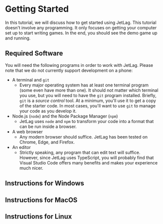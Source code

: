 # Getting Started

In this tutorial, we will discuss how to get started using JetLag.  This
tutorial doesn't involve any programming.  It only focuses on getting your
computer set up to start writing games.  In the end, you should see the demo
game up and running.

## Required Software

You will need the following programs in order to work with JetLag.  Please note
that we do not currently support development on a phone:

- A terminal and `git`
    - Every major operating system has at least one terminal program (some even
      have more than one).  It should not matter which terminal you use, but you
      will need to have the `git` program installed.  Briefly, `git` is a
      *source control* tool.  At a minimum, you'll use it to get a copy of the
      starter code.  In most cases, you'll want to use `git` to manage your code
      as you develop it.
- Node.js (`node`) and the Node Package Manager (`npm`)
    - JetLag uses `node` and `npm` to transform your code into a format that can
      be run inside a browser.
- A web browser
    - Any modern browser should suffice.  JetLag has been tested on Chrome,
      Edge, and Firefox.
- An editor
    - Strictly speaking, any program that can edit text will suffice.  However,
      since JetLag uses TypeScript, you will probably find that Visual Studio
      Code offers many benefits and makes your experience much nicer.

## Instructions for Windows

## Instructions for MacOS

## Instructions for Linux
